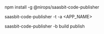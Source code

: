 npm install -g @nirops/saasbit-code-publisher

saasbit-code-publisher -t <TOKEN> -a <APP_NAME>

saasbit-code-publisher -b build publish

